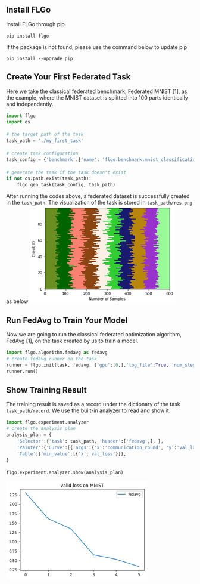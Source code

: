 ## Install FLGo

Install FLGo through pip. 

```
pip install flgo
```

If the package is not found, please use the command below to update pip

```
pip install --upgrade pip
```

## Create Your First Federated Task

Here we take the classical federated benchmark, Federated MNIST [1], as the example, where the MNIST dataset is splitted into 100 parts identically and independently.

```python
import flgo
import os

# the target path of the task
task_path = './my_first_task'

# create task configuration
task_config = {'benchmark':{'name': 'flgo.benchmark.mnist_classification'}, 'partitioner':{'name':'IIDPartitioner', 'para':{'num_clients':100}}}

# generate the task if the task doesn't exist
if not os.path.exist(task_path):
	flgo.gen_task(task_config, task_path)
```

After running the codes above, a federated dataset is successfully created in the `task_path`. The visualization of the task is stored in
`task_path/res.png` as below
![my_first_task](../img/getstart_fig1.png)



## Run FedAvg to Train Your Model
Now we are going to run the classical federated optimization algorithm, FedAvg [1], on the task created by us to train a model.
```python
import flgo.algorithm.fedavg as fedavg
# create fedavg runner on the task
runner = flgo.init(task, fedavg, {'gpu':[0,],'log_file':True, 'num_steps':5})
runner.run()
```

## Show Training Result
The training result is saved as a record under the dictionary of the task `task_path/record`. We use the built-in analyzer to read and show it.
```python
import flgo.experiment.analyzer
# create the analysis plan
analysis_plan = {
    'Selector':{'task': task_path, 'header':['fedavg',], },
    'Painter':{'Curve':[{'args':{'x':'communication_round', 'y':'val_loss'}}]},
    'Table':{'min_value':[{'x':'val_loss'}]},
}

flgo.experiment.analyzer.show(analysis_plan)
```
![my_first_res](../img/getstart_fig2.png)